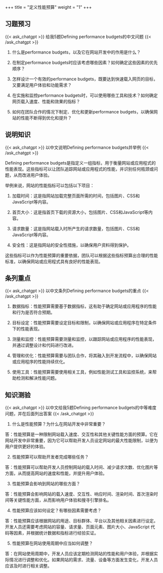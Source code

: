 +++
title = "定义性能预算"
weight = "1"
+++
## 习题预习
{{< ask_chatgpt >}}
给我5题Defining performance budgets的中文问题
{{< /ask_chatgpt >}}



1. 什么是performance budgets，以及它在网站开发中的作用是什么？

2. 在制定performance budgets时应该考虑哪些因素？如何确定这些因素的优先顺序？

3. 怎样设计一个有效的performance budgets，既要达到快速载入网页的目标，又要满足用户体验和功能需求？

4. 在实施和监控performance budgets时，可以使用哪些工具和技术？如何确定网页载入速度、性能和效果的指标？

5. 如何在团队合作的情况下制定、优化和更新performance budgets，以确保网站的性能不断得到优化和提升？   

## 说明知识
{{< ask_chatgpt >}}
以中文说明Defining performance budgets并举例
{{< /ask_chatgpt >}}



Defining performance budgets是指定义一组指标，用于衡量网站或应用程式的性能表现。这些指标可以让团队追踪网站或应用程式的性能，并识别任何瓶颈或问题，从而改进用户体验。

举例来说，网站的性能指标可以包括以下项目：

1. 加载时间：这是指网站加载完整页面所需的时间，包括图片、CSS和JavaScript等内容。

2. 首页大小：这是指首页下载的资源大小，包括图片、CSS和JavaScript等内容。

3. 请求数量：这是指网站载入时所产生的请求数量，包括图片、CSS和JavaScript等内容。

4. 安全性：这是指网站的安全性措施，以确保用户资料得到保护。

这些指标可以作为性能预算的重要依据，团队可以根据这些指标预算出合理的性能标准，以确保网站或应用程式具有良好的性能表现。   

## 条列重点
{{< ask_chatgpt >}}
以中文条列Defining performance budgets的重点
{{< /ask_chatgpt >}}



1. 数据指标：性能预算需要基于数据指标，这有助于确定网站或应用程序的性能和行为是否符合预期。

2. 目标设定：性能预算需要设定目标和限制，以确保网站或应用程序在特定条件下的性能表现。

3. 测量和监控：性能预算需要测量和监控，以跟踪网站或应用程序的性能表现，并通过调整设计和代码进行改进。

4. 管理和优化：性能预算需要与团队合作，将其融入到开发流程中，以确保网站或应用程序的性能持续优化。

5. 使用工具：性能预算需要使用相关工具，例如性能测试工具和监控系统，来帮助检测和解决性能问题。   

## 知识测验
{{< ask_chatgpt >}}
以中文给我5题Defining performance budgets的中等难度问题，并在后面列出答案
{{< /ask_chatgpt >}}



1. 什么是性能预算？为什么在网站开发中非常重要？

答：性能预算是一种限制网站载入速度、交互性和其他关键性能方面的预算。它在网站开发中非常重要，因为它可以帮助开发人员设定网站的最大性能限制，以便为用户提供更好的体验。

2. 性能预算可以帮助开发者完成哪些任务？

答：性能预算可以帮助开发人员控制网站的载入时间、减少请求次数、优化图片等方面，从而提高网站的速度和性能，并提升用户体验。

3. 性能预算会影响到网站的哪些方面？

答：性能预算会影响网站的载入速度、交互性、响应时间、渲染时间、首次渲染时间等关键性能方面，从而影响用户体验和搜寻引擎排名。

4. 性能预算应该如何设定？有哪些因素需要考虑？

答：性能预算应该根据网站的用途、目标群体、平台以及其他相关因素进行设定。开发人员还需要考虑网站的容量、请求量、页面元素、图片大小、JavaScript 代码等因素，并根据统计数据和指标进行经验实证。

5. 性能预算在网站使用周期中应当如何调整？

答：在网站使用周期中，开发人员应该定期检测网站的性能和用户体验，并根据实际情况进行调整和优化。如果网站的需求、流量、设备等方面发生变化，开发人员应该及时进行相关调整。   

